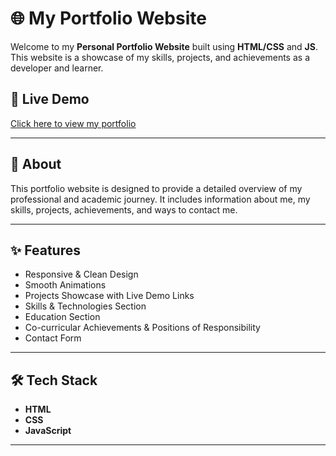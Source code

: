 # 🌐 My Portfolio Website

Welcome to my **Personal Portfolio Website** built using **HTML/CSS** and **JS**. This website is a showcase of my skills, projects, and achievements as a developer and learner.

## 🚀 Live Demo

[Click here to view my portfolio](https://your-portfolio-link.com)

---

## 📄 About

This portfolio website is designed to provide a detailed overview of my professional and academic journey. It includes information about me, my skills, projects, achievements, and ways to contact me.

---

## ✨ Features

- Responsive & Clean Design  
- Smooth Animations  
- Projects Showcase with Live Demo Links  
- Skills & Technologies Section  
- Education Section  
- Co-curricular Achievements & Positions of Responsibility  
- Contact Form  

---

## 🛠️ Tech Stack

- **HTML**
- **CSS**
- **JavaScript**
---
